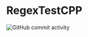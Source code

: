 # RegexTestCPP
![GitHub commit activity](https://img.shields.io/github/commit-activity/:interval/Goaty1208/https%3A%2F%2Fgithub.com%2FGoaty1208%2FWikiCrawler)
